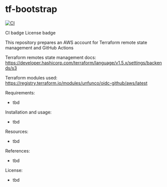 # tf-bootstrap

[![CI](https://github.com/chadwickcloudservices/tf-bootstrap/actions/workflows/terraform.yml/badge.svg)](https://github.com/unfunco/terraform-aws-oidc-github/actions/workflows/ci.yaml)

CI badge
License badge

This repository prepares an AWS account for Terraform remote state management and GitHub Actions

Terraform remotes state management docs: https://developer.hashicorp.com/terraform/language/v1.5.x/settings/backends/s3

Terraform modules used: https://registry.terraform.io/modules/unfunco/oidc-github/aws/latest

Requirements:
 - tbd

Installation and usage:
 - tbd

Resources:
 - tbd

References:
 - tbd

License:
 - tbd